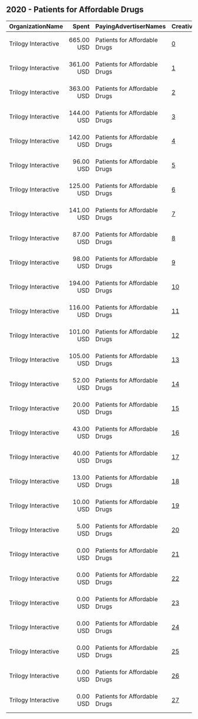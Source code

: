 ## 2020 - Patients for Affordable Drugs 
|OrganizationName|Spent|PayingAdvertiserNames|CreativeUrls|Impressions|Genders|AgeBrackets|CountryCodes|BillingAddresses|CandidateBallotInformation|
|:---|---:|:---|:---|---:|:---|:---|:---|:---|:---|
|Trilogy Interactive|665.00 USD|Patients for Affordable Drugs|[0](https://www.snap.com/political-ads/asset/345939f9ae136e3a47c52fd17ca820dfe4a168c5ebe347a413b6c139da609b7f?mediaType=mp4)|200,907||18+|united states|"2054 University Ave STE 600,Berkeley,94704,US"|Patients for Affordable Drugs|
|Trilogy Interactive|361.00 USD|Patients for Affordable Drugs|[1](https://www.snap.com/political-ads/asset/e996eaff4bdb9261345bf0adbb623577339e893ba5f1438e4ba12911a8798ad2?mediaType=mp4)|120,160||18+|united states|"2054 University Ave STE 600,Berkeley,94704,US"|Patients for Affordable Drugs|
|Trilogy Interactive|363.00 USD|Patients for Affordable Drugs|[2](https://www.snap.com/political-ads/asset/2523358c3587d41105d552a46189eb6aeccca1cffa76d60e6074c7e16994b372?mediaType=mp4)|99,028||18+|united states|"2054 University Ave STE 600,Berkeley,94704,US"|Patients for Affordable Drugs|
|Trilogy Interactive|144.00 USD|Patients for Affordable Drugs|[3](https://www.snap.com/political-ads/asset/2cc35773e425b213bb2d665e5427af576b3111852ef46f44c0b05335385e2596?mediaType=png)|47,598||18+|united states|"2054 University Ave STE 600,Berkeley,94704,US"|Patients for Affordable Drugs|
|Trilogy Interactive|142.00 USD|Patients for Affordable Drugs|[4](https://www.snap.com/political-ads/asset/2cc35773e425b213bb2d665e5427af576b3111852ef46f44c0b05335385e2596?mediaType=png)|36,239||18-45|united states|"2054 University Ave STE 600,Berkeley,94704,US"|Patients for Affordable Drugs|
|Trilogy Interactive|96.00 USD|Patients for Affordable Drugs|[5](https://www.snap.com/political-ads/asset/2f4916f9f7b61c4185b820f62737e5dd0c0c0d6d1a8c55ce6ed9f393e2cc02ca?mediaType=png)|29,979||18+|united states|"2054 University Ave STE 600,Berkeley,94704,US"|Patients for Affordable Drugs|
|Trilogy Interactive|125.00 USD|Patients for Affordable Drugs|[6](https://www.snap.com/political-ads/asset/ecc058013eeae8c51dc3d13eb3ac926bca1b56afd802f794902f6f2561e770e4?mediaType=png)|29,865||18-45|united states|"2054 University Ave STE 600,Berkeley,94704,US"|Patients for Affordable Drugs|
|Trilogy Interactive|141.00 USD|Patients for Affordable Drugs|[7](https://www.snap.com/political-ads/asset/2f4916f9f7b61c4185b820f62737e5dd0c0c0d6d1a8c55ce6ed9f393e2cc02ca?mediaType=png)|26,645||18-45|united states|"2054 University Ave STE 600,Berkeley,94704,US"|Patients for Affordable Drugs|
|Trilogy Interactive|87.00 USD|Patients for Affordable Drugs|[8](https://www.snap.com/political-ads/asset/ecc058013eeae8c51dc3d13eb3ac926bca1b56afd802f794902f6f2561e770e4?mediaType=png)|26,635||18+|united states|"2054 University Ave STE 600,Berkeley,94704,US"|Patients for Affordable Drugs|
|Trilogy Interactive|98.00 USD|Patients for Affordable Drugs|[9](https://www.snap.com/political-ads/asset/5b41ba46d2ddc1fa7f0c6bfa815b8dceec3281d42f75fd8a98ecc83efa791a46?mediaType=png)|24,582||18+|united states|"2054 University Ave STE 600,Berkeley,94704,US"|Patients for Affordable Drugs|
|Trilogy Interactive|194.00 USD|Patients for Affordable Drugs|[10](https://www.snap.com/political-ads/asset/2f4916f9f7b61c4185b820f62737e5dd0c0c0d6d1a8c55ce6ed9f393e2cc02ca?mediaType=png)|19,324||18+|united states|"2054 University Ave STE 600,Berkeley,94704,US"|Patients for Affordable Drugs|
|Trilogy Interactive|116.00 USD|Patients for Affordable Drugs|[11](https://www.snap.com/political-ads/asset/2cc35773e425b213bb2d665e5427af576b3111852ef46f44c0b05335385e2596?mediaType=png)|14,387||18+|united states|"2054 University Ave STE 600,Berkeley,94704,US"|Patients for Affordable Drugs|
|Trilogy Interactive|101.00 USD|Patients for Affordable Drugs|[12](https://www.snap.com/political-ads/asset/345939f9ae136e3a47c52fd17ca820dfe4a168c5ebe347a413b6c139da609b7f?mediaType=mp4)|6,796||18+|united states|"2054 University Ave STE 600,Berkeley,94704,US"|Patients for Affordable Drugs|
|Trilogy Interactive|105.00 USD|Patients for Affordable Drugs|[13](https://www.snap.com/political-ads/asset/2523358c3587d41105d552a46189eb6aeccca1cffa76d60e6074c7e16994b372?mediaType=mp4)|6,015||18+|united states|"2054 University Ave STE 600,Berkeley,94704,US"|Patients for Affordable Drugs|
|Trilogy Interactive|52.00 USD|Patients for Affordable Drugs|[14](https://www.snap.com/political-ads/asset/ecc058013eeae8c51dc3d13eb3ac926bca1b56afd802f794902f6f2561e770e4?mediaType=png)|5,367||18+|united states|"2054 University Ave STE 600,Berkeley,94704,US"|Patients for Affordable Drugs|
|Trilogy Interactive|20.00 USD|Patients for Affordable Drugs|[15](https://www.snap.com/political-ads/asset/e996eaff4bdb9261345bf0adbb623577339e893ba5f1438e4ba12911a8798ad2?mediaType=mp4)|4,230||18-45|united states|"2054 University Ave STE 600,Berkeley,94704,US"|Patients for Affordable Drugs|
|Trilogy Interactive|43.00 USD|Patients for Affordable Drugs|[16](https://www.snap.com/political-ads/asset/e996eaff4bdb9261345bf0adbb623577339e893ba5f1438e4ba12911a8798ad2?mediaType=mp4)|3,933||18+|united states|"2054 University Ave STE 600,Berkeley,94704,US"|Patients for Affordable Drugs|
|Trilogy Interactive|40.00 USD|Patients for Affordable Drugs|[17](https://www.snap.com/political-ads/asset/5b41ba46d2ddc1fa7f0c6bfa815b8dceec3281d42f75fd8a98ecc83efa791a46?mediaType=png)|3,646||18+|united states|"2054 University Ave STE 600,Berkeley,94704,US"|Patients for Affordable Drugs|
|Trilogy Interactive|13.00 USD|Patients for Affordable Drugs|[18](https://www.snap.com/political-ads/asset/2523358c3587d41105d552a46189eb6aeccca1cffa76d60e6074c7e16994b372?mediaType=mp4)|2,454||18-45|united states|"2054 University Ave STE 600,Berkeley,94704,US"|Patients for Affordable Drugs|
|Trilogy Interactive|10.00 USD|Patients for Affordable Drugs|[19](https://www.snap.com/political-ads/asset/5b41ba46d2ddc1fa7f0c6bfa815b8dceec3281d42f75fd8a98ecc83efa791a46?mediaType=png)|1,456||18-45|united states|"2054 University Ave STE 600,Berkeley,94704,US"|Patients for Affordable Drugs|
|Trilogy Interactive|5.00 USD|Patients for Affordable Drugs|[20](https://www.snap.com/political-ads/asset/345939f9ae136e3a47c52fd17ca820dfe4a168c5ebe347a413b6c139da609b7f?mediaType=mp4)|836||18-45|united states|"2054 University Ave STE 600,Berkeley,94704,US"|Patients for Affordable Drugs|
|Trilogy Interactive|0.00 USD|Patients for Affordable Drugs|[21](https://www.snap.com/political-ads/asset/5b41ba46d2ddc1fa7f0c6bfa815b8dceec3281d42f75fd8a98ecc83efa791a46?mediaType=png)|193||18+|united states|"2054 University Ave STE 600,Berkeley,94704,US"|Patients for Affordable Drugs|
|Trilogy Interactive|0.00 USD|Patients for Affordable Drugs|[22](https://www.snap.com/political-ads/asset/e996eaff4bdb9261345bf0adbb623577339e893ba5f1438e4ba12911a8798ad2?mediaType=mp4)|157||18+|united states|"2054 University Ave STE 600,Berkeley,94704,US"|Patients for Affordable Drugs|
|Trilogy Interactive|0.00 USD|Patients for Affordable Drugs|[23](https://www.snap.com/political-ads/asset/ecc058013eeae8c51dc3d13eb3ac926bca1b56afd802f794902f6f2561e770e4?mediaType=png)|126||18+|united states|"2054 University Ave STE 600,Berkeley,94704,US"|Patients for Affordable Drugs|
|Trilogy Interactive|0.00 USD|Patients for Affordable Drugs|[24](https://www.snap.com/political-ads/asset/345939f9ae136e3a47c52fd17ca820dfe4a168c5ebe347a413b6c139da609b7f?mediaType=mp4)|83||18+|united states|"2054 University Ave STE 600,Berkeley,94704,US"|Patients for Affordable Drugs|
|Trilogy Interactive|0.00 USD|Patients for Affordable Drugs|[25](https://www.snap.com/political-ads/asset/2f4916f9f7b61c4185b820f62737e5dd0c0c0d6d1a8c55ce6ed9f393e2cc02ca?mediaType=png)|58||18+|united states|"2054 University Ave STE 600,Berkeley,94704,US"|Patients for Affordable Drugs|
|Trilogy Interactive|0.00 USD|Patients for Affordable Drugs|[26](https://www.snap.com/political-ads/asset/2cc35773e425b213bb2d665e5427af576b3111852ef46f44c0b05335385e2596?mediaType=png)|28||18+|united states|"2054 University Ave STE 600,Berkeley,94704,US"|Patients for Affordable Drugs|
|Trilogy Interactive|0.00 USD|Patients for Affordable Drugs|[27](https://www.snap.com/political-ads/asset/2523358c3587d41105d552a46189eb6aeccca1cffa76d60e6074c7e16994b372?mediaType=mp4)|24||18+|united states|"2054 University Ave STE 600,Berkeley,94704,US"|Patients for Affordable Drugs|
